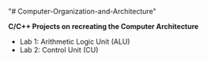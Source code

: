 "# Computer-Organization-and-Architecture" 

**C/C++ Projects on recreating the Computer Architecture**

*  Lab 1: Arithmetic Logic Unit (ALU)
*  Lab 2: Control Unit (CU)
